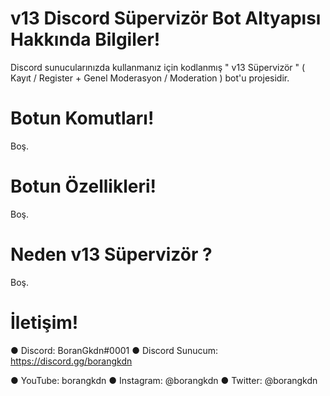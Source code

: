 # v13 Discord Süpervizör Bot Altyapısı Hakkında Bilgiler!

Discord sunucularınızda kullanmanız için kodlanmış " v13 Süpervizör " ( Kayıt / Register + Genel Moderasyon / Moderation ) bot'u projesidir.

# Botun Komutları!

Boş.

# Botun Özellikleri!

Boş.

# Neden v13 Süpervizör ?

Boş.

# İletişim!

● Discord: BoranGkdn#0001
● Discord Sunucum: https://discord.gg/borangkdn

● YouTube: borangkdn
● Instagram: @borangkdn
● Twitter: @borangkdn
